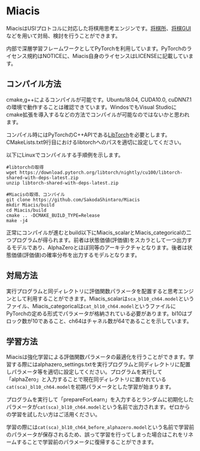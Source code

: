 # Miacis
MiacisはUSIプロトコルに対応した将棋用思考エンジンです。[将棋所](http://shogidokoro.starfree.jp/)、[将棋GUI](http://shogigui.siganus.com/)などを用いて対局、検討を行うことができます。

内部で深層学習フレームワークとしてPyTorchを利用しています。PyTorchのライセンス規約はNOTICEに、Miacis自身のライセンスはLICENSEに記載しています。

## コンパイル方法
cmake,g++によるコンパイルが可能です。Ubuntu18.04, CUDA10.0, cuDNN7.1の環境で動作することは確認できています。WindosでもVisual Studioに
cmake拡張を導入するなどの方法でコンパイルが可能なのではないかと思われます。

コンパイル時にはPyTorchのC++APIである[LibTorch](https://pytorch.org/get-started/locally/)を必要とします。CMakeLists.txt9行目におけるlibtorchへのパスを適切に設定してください。

以下にLinuxでコンパイルする手順例を示します。

```
#libtorchの取得
wget https://download.pytorch.org/libtorch/nightly/cu100/libtorch-shared-with-deps-latest.zip
unzip libtorch-shared-with-deps-latest.zip

#Miacisの取得、コンパイル
git clone https://github.com/SakodaShintaro/Miacis
mkdir Miacis/build
cd Miacis/build
cmake .. -DCMAKE_BUILD_TYPE=Release
make -j4
```

正常にコンパイルが進むとbuild以下にMiacis_scalarとMiacis_categoricalの二つプログラムが得られます。前者は状態価値(評価値)をスカラとして一つ出力するモデルであり、AlphaZeroとほぼ同等のアーキテクチャとなります。後者は状態価値(評価値)の確率分布を出力するモデルとなります。

## 対局方法
実行プログラムと同ディレクトリに評価関数パラメータを配置すると思考エンジンとして利用することができます。Miacis_scalarは```sca_bl10_ch64.model```というファイル、Miacis_categoricalは```cat_bl10_ch64.model```というファイルにPyTorchの定める形式でパラメータが格納されている必要があります。bl10はブロック数が10であること、ch64はチャネル数が64であることを示しています。

## 学習方法
Miacisは強化学習による評価関数パラメータの最適化を行うことができます。学習する際にはalphazero_settings.txtを実行プログラムと同ディレクトリに配置しパラメータ等を適切に設定してください。プログラムを実行して「alphaZero」と入力することで現在同ディレクトリに置かれている```cat(sca)_bl10_ch64.model```を初期パラメータとした学習が始まります。

プログラムを実行して「prepareForLearn」を入力するとランダムに初期化したパラメータが```cat(sca)_bl10_ch64.model```という名前で出力されます。ゼロからの学習を試したい方はご活用ください。

学習の際には```cat(sca)_bl10_ch64_before_alphazero.model```という名前で学習前のパラメータが保存されるため、誤って学習を行ってしまった場合はこれをリネームすることで学習前のパラメータに復帰することができます。